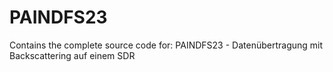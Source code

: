 # PAINDFS23
Contains the complete source code for: PAINDFS23 - Datenübertragung mit Backscattering auf einem SDR
